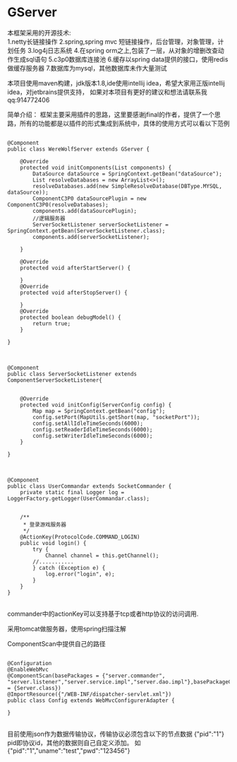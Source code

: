 # GServer
本框架采用的开源技术:<br/>
1.netty长链接操作
2.spring,spring mvc 短链接操作，后台管理，对象管理，计划任务
3.log4j日志系统
4.在spring orm之上,包装了一层，从对象的增删改查动作生成sql语句
5.c3p0数据库连接池
6.缓存以spring data提供的接口，使用redis做缓存服务器
7.数据库为mysql，其他数据库未作大量测试

本项目使用maven构建，jdk版本1.8,ide使用intellij idea，希望大家用正版intellij idea，对jetbrains提供支持，
如果对本项目有更好的建议和想法请联系我qq:914772406

简单介绍：
框架主要采用插件的思路，这里要感谢jfinal的作者，提供了一个思路，所有的功能都是以插件的形式集成到系统中，具体的使用方式可以看以下范例<br/>
<pre>
<code>
@Component
public class WereWolfServer extends GServer {

    @Override
    protected void initComponents(List<IComponent> components) {
        DataSource dataSource = SpringContext.getBean("dataSource");
        List<ResolveDataBase> resolveDatabases = new ArrayList<>();
        resolveDatabases.add(new SimpleResolveDatabase(DBType.MYSQL, dataSource));
        ComponentC3P0 dataSourcePlugin = new ComponentC3P0(resolveDatabases);
        components.add(dataSourcePlugin);
        //逻辑服务器
        ServerSocketListener serverSocketListener = SpringContext.getBean(ServerSocketListener.class);
        components.add(serverSocketListener);

    }

    @Override
    protected void afterStartServer() {
        
    }
    @Override
    protected void afterStopServer() {
        
    }
    @Override
    protected boolean debugModel() {
        return true;
    }

}
</code>
</pre>
<pre>
<code>
@Component
public class ServerSocketListener extends ComponentServerSocketListener{


    @Override
    protected void initConfig(ServerConfig config) {
        Map<String, Object> map = SpringContext.getBean("config");
        config.setPort(MapUtils.getShort(map, "socketPort"));
        config.setAllIdleTimeSeconds(6000);
        config.setReaderIdleTimeSeconds(6000);
        config.setWriterIdleTimeSeconds(6000);
    }

}
</code>
</pre>
<pre>
<code>
@Component
public class UserCommandar extends SocketCommander {
	private static final Logger log = LoggerFactory.getLogger(UserCommandar.class);

	
    /**
     * 登录游戏服务器
     */
    @ActionKey(ProtocolCode.COMMAND_LOGIN)
    public void login() {
	    try {
	    	Channel channel = this.getChannel();
        //...........
		} catch (Exception e) {
			log.error("login", e);
		}
    }
}
</code>
</pre>
commander中的actionKey可以支持基于tcp或者http协议的访问调用.

采用tomcat做服务器，使用spring扫描注解

ComponentScan中提供自己的路径
<pre>
<code>
@Configuration
@EnableWebMvc
@ComponentScan(basePackages = {"server.commander", "server.listener","server.service.impl","server.dao.impl"},basePackageClasses = {Server.class})
@ImportResource({"/WEB-INF/dispatcher-servlet.xml"})
public class Config extends WebMvcConfigurerAdapter {

}
</code>
</pre>

目前使用json作为数据传输协议，传输协议必须包含以下的节点数据
{"pid":"1"}
pid即协议id，其他的数据则自己自定义添加。
如{"pid":"1","uname":"test","pwd":"123456"}
